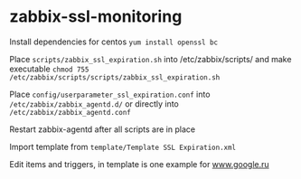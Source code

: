 # zabbix-ssl-monitoring

Install dependencies for centos `yum install openssl bc`

Place `scripts/zabbix_ssl_expiration.sh` into /etc/zabbix/scripts/ and make executable `chmod 755 /etc/zabbix/scripts/scripts/zabbix_ssl_expiration.sh`

Place `config/userparameter_ssl_expiration.conf` into `/etc/zabbix/zabbix_agentd.d/` or directly into `/etc/zabbix/zabbix_agentd.conf`

Restart zabbix-agentd after all scripts are in place

Import template from `template/Template SSL Expiration.xml`

Edit items and triggers, in template is one example for www.google.ru


